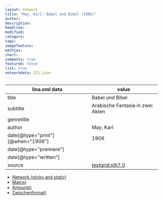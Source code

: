 ```yaml
---
layout: network
title: "May, Karl: Babel und Bibel (1906)"
author:
description:
headline:
modified:
category:
tags:
imagefeature: 
mathjax: 
chart: 
comments: true
featured: false
list: true
networkdata: 221.json
---
```

lina.xml data  | value
------------- | -------------
title|Babel und Bibel
subtitle|Arabische Fantasia in zwei Akten
genretitle|
author|May, Karl
date[@type="print"][@when="1906"]|1906
date[@type="premiere"]|
date[@type="written"]|
source|[textgrid:s9j7.0](https://textgridlab.org/1.0/tgcrud-public/rest/textgrid:s9j7.0/data)



* [Network (sticky and static)](/linas/network221)
* [Matrix)](/linas/matrix221)
* [Amounts)](/linas/amount221)
* [Zwischenformat)](/linas/lina221 )
